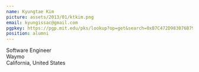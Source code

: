 ```yaml
---
name: Kyungtae Kim
picture: assets/2013/01/ktkim.png  
email: kyungissac@gmail.com
pgpkey: https://pgp.mit.edu/pks/lookup?op=get&search=0xB7C472D983076B79
position: alumni
---
```

Software Engineer  
Waymo  
California, United States  
